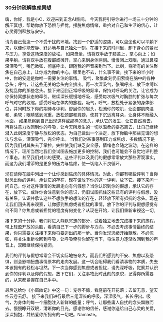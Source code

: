 ### 30分钟疏解焦虑冥想

嗨，你好，我是小C，欢迎来到正念AI空间。
今天我将引导你进行一场三十分钟的解压冥想，帮助你放下恐惧与担忧，摆脱焦虑情绪，重拾对自己和生活的信心，让心灵得到释放与安宁。

请为自己营造一个不受干扰的环境，找到一个舒适的姿势，可以盘坐也可以平躺下来，以便你能安静、舒适地与自己独处一刻。在接下来的时间里，卸下身心的紧张与压力，享受这场深度的放松。
如果盘坐，请将双手放于膝盖上，掌心向上；如果平躺，请将双手放在腹部或摊开，掌心来到身体两侧。慢慢闭上双眼，通过鼻腔深深吸气，嘴巴微张，彻底呼出，跟随我的声音来到当下。此刻，将所有的关注聚焦在自己身上，让你成为你的中心，哪里也不去，什么事不做。接下来的半小时中，你的安适是你唯一需要关注的事情。
吸气，聚集此刻仍旧萦绕在脑中的各种念头；呼气，让这些无关的念头完全排出。再一次深吸气，张嘴呼出、放下束缚以及扰乱你的那些念头。接下来回到正常呼吸的频率，保持对呼吸的关注，让它成为你保持冥想状态的牵引。继续深长缓慢地呼吸，感受每次吸气时胸腔的扩张与每次呼气时它的收缩，感受呼吸在体内的旅程。吸气，呼气，放松处于紧张的身体部位，并同时放下你的期待与评判。舒展你的眉头，松弛你的咬肌，让面部肌肉温和、柔软；眼睛感到沉重，放松颈部和肩膀，使其下沉远离耳朵，让身体不断融入地面。
如果觉察到自己出现这样或那样的念头，承认它的发生，让它自然离去，再将注意力收回到你的呼吸，让今天所发生的一切以温柔的姿态离去，让自己继续潜入此刻深度宁静与放松的状态。为自己做出一个决定，放下你脑中那些无谓的想法与念头，深深吸气，完全呼出。
当我们对某事感到压力或焦虑，多数情况下是因为我们对其失去了掌控。失控使我们缺乏安全感，情绪也会随之波动。在这样的情况下，理所当然地我们会试图去施加更多的控制，我们也可能会不自觉地评判整个事态，甚至我们对此的感受。这些评判以及我们的假想常常放大那些客观事实，而这为我们增添的是更多的压力与焦虑，使一切陷入不良循环。

现在请你在脑中列出一个让你感到焦虑的具体情况。对此，你都有哪些评判？当你默念出你的评判，承认它的存在，现在请放下你的这一评判，放下它。接下来问一问自己，你对这件事情的发展走向有何假想？当你认识到你的假想，承认它的存在，放下它。或许你会注意到你的意识，仍旧试图抓住这些已有的评判与假想，没有关系，认识并承认这些不想放手的想法的存在，轻轻放下所有抵抗的念头。现在让我们回头再来观察，让你感到焦虑或者担忧的事情，放下你的评判与假想感觉有何不同？你焦虑或者担忧的程度有何变化？从现在开始，让我们重新审视这一切。

接下来的十分钟，我们将进入静默冥想的部分，试着独立地去完成接下来的旅程，带上轻盈开放的头脑，看清自己下一步的脚步与方向。不必去考虑事情最终的结果，你只需要关注接下来你将要迈出的那一步。当你发现思绪开始飘散，不必慌张，将关注重新收回到呼吸，让呼吸牵引你留在当下，将注意力逐渐收回到我的声音上，双眼继续保持紧闭。

我们的评判与假想常常会不切实际地被夸大，而我们所感到的不安、焦虑以及恐惧，则会影响扭曲事情原本的走向发展。这一切会阻碍我们看清事物的本质，失去本该拥有的轻松与坦然。下一次当你感到焦虑或者担忧，请先深呼吸，觉察并认识到你的评判以及你的假想，放下它们，关注事物此时此刻的原貌，记得你所需要的，从来都紧握在自己手中。

最后送给你《小窗幽记》中这一句：宠辱不惊，看庭前花开花落；去留无意，望天空云卷云舒。
接下来我们进行最后三组深长的呼吸，深深吸气，长长呼出。吸气，为身体的每一个细胞注入新鲜的能量；呼气，让那些庸人自扰的念头飘散而去。慢慢睁开双眼，清晰你的目光，感谢你的信任，感谢你送给自己心灵的关爱，深深拥抱，并热爱你所拥有的一切吧。Namaste。